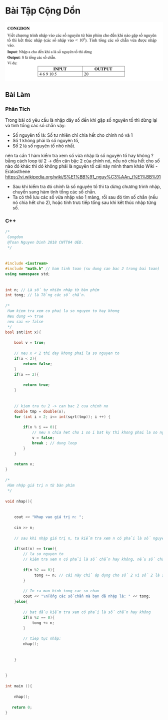# Bài Tập Cộng Dồn 

<img src="./debai.png" alt="" />

## Bài Làm 

### Phân Tích

Trong bài có yêu cầu là nhập dãy số đến khi gặp số nguyên tố thì dừng lại và tính tổng các số chẳn
vậy:
* Số nguyên tố là: Số tư nhiên chỉ chia hết cho chính nó và 1
* Số 1 không phải là số nguyên tố,
* Số 2 là số nguyên tố nhỏ nhất.

nên ta cần 1 hàm kiểm tra xem số vừa nhập là số nguyên tố hay không ? bằng cách loop từ 2 -> đến căn bậc 2 của chính nó, nếu nó chia hết cho số nào đó khác thì dó không phải là nguyên tố
cái này mình tham khảo Wiki - Eratosthene https://vi.wikipedia.org/wiki/S%E1%BB%91_nguy%C3%AAn_t%E1%BB%91 

* Sau khi kiểm tra đó chính là số nguyên tố thì ta dừng chương trình nhập, chuyển sang hàm tính tổng các số chẳn.
* Ta có thể lưu các số vừa nhập vào 1 mảng, rồi sau đó tìm số chẳn (nếu nó chia hết cho 2), hoặc tính trưc tiếp tổng sau khi kết thúc nhập từng số.

### C++

```c++
/*
 Congdon
 @Toan Nguyen Dinh 2018 CNTT04 UED.
 */


#include <iostream>
#include "math.h" // ham tinh toan (su dung can bac 2 trong bai toan)
using namespace std;


int n; // Là số tự nhiên nhập từ bàn phím
int tong; // là Tổng các số chẳn.

/*
 Ham kiem tra xem co phai la so nguyen to hay khong
 Neu dung => true
 neu sai => false
 */
bool snt(int x){
    
    bool v = true;
    
    // neu x < 2 thi day khong phai la so nguyen to
    if(x < 2){
        return false;
    }
    if(x == 2){
        
        return true;
    }

    
    // kiem tra tu 2 -> can bac 2 cua chinh no
    double tmp = double(x);
    for (int i = 2; i<= int(sqrt(tmp)); i ++) {
        
        if(x % i == 0){
            // neu n chia het cho 1 so i bat ky thi khong phai la so nguyen to
            v = false;
            break ; // dung loop
        }
    }
    
    return v;
}

/*
 Hàm nhập giá trị n từ bàn phím
 */

void nhap(){
    
    
    cout << "Nhap vao giá trị n: ";
    
    cin >> n;
    
    // sau khi nhập giá trị n, ta kiểm tra xem n có phải là số nguyên tố hay không, nếu là số nguyên tố, thì dừng, và tính tổng. Còn không phải thì tiêp tục nhập

    if(snt(n) == true){
        // la so nguyen to
        // kiêm tra xem n có phải là số chẳn hay không, nếu số chẳn thì cộng vào
        
        if(n %2 == 0){
             tong += n; // cái này chỉ áp dụng cho số 2 vì số 2 là số nguyên tố chẳn duy nhất
        }
       
        // In ra man hinh tong cac so chan
        cout << "\nTổng các số chẳn mà bạn đã nhập là: " << tong;
    }else{
        
        // bat đầu kiểm tra xem có phải là số chẳn hay không
        if(n %2 == 0){
            tong += n;
        }
        
        // tiep tục nhâp:
        nhap();
        
        
    }
   

}

int main (){
    
    nhap();
    
   return 0;
}


```